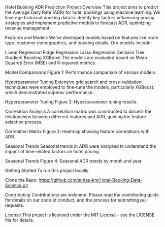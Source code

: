 Hotel Booking ADR Prediction
Project Overview
This project aims to predict the Average Daily Rate (ADR) for hotel bookings using machine learning. We leverage historical booking data to identify key factors influencing pricing strategies and implement predictive models to forecast ADR, optimizing revenue management.

Features and Models
We've developed models based on features like room type, customer demographics, and booking details. Our models include:

Linear Regression
Ridge Regression
Lasso Regression
Decision Tree
Gradient Boosting
XGBoost
The models are evaluated based on Mean Squared Error (MSE) and R-squared metrics.

Model Comparisons
Figure 1: Performance comparison of various models.

Hyperparameter Tuning
Extensive grid search and cross-validation techniques were employed to fine-tune the models, particularly XGBoost, which demonstrated superior performance.

Hyperparameter Tuning
Figure 2: Hyperparameter tuning results.

Correlation Analysis
A correlation matrix was constructed to discern the relationships between different features and ADR, guiding the feature selection process.

Correlation Matrix
Figure 3: Heatmap showing feature correlations with ADR.

Seasonal Trends
Seasonal trends in ADR were analyzed to understand the impact of time-related factors on hotel pricing.

Seasonal Trends
Figure 4: Seasonal ADR trends by month and year.

Getting Started
To run this project locally:

Clone the Repo: https://github.com/suhas-km/Hotel-Booking-Data-Science.git


Contributing
Contributions are welcome! Please read the contributing guide for details on our code of conduct, and the process for submitting pull requests.

License
This project is licensed under the MIT License - see the LICENSE file for details.
